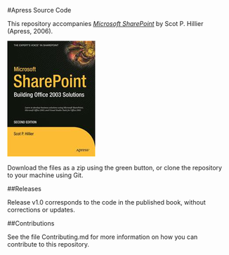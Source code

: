 #Apress Source Code

This repository accompanies [*Microsoft SharePoint*](http://www.apress.com/9781590595756) by Scot P. Hillier (Apress, 2006).

![Cover image](9781590595756.jpg)

Download the files as a zip using the green button, or clone the repository to your machine using Git.

##Releases

Release v1.0 corresponds to the code in the published book, without corrections or updates.

##Contributions

See the file Contributing.md for more information on how you can contribute to this repository.
